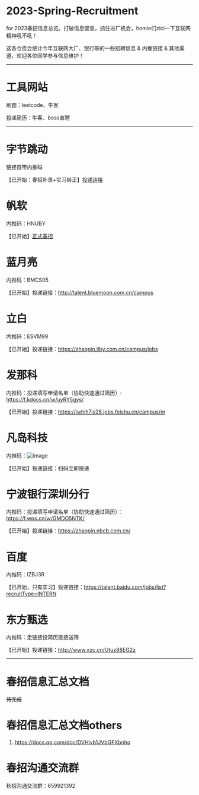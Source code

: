 # 2023-Spring-Recruitment
for 2023春招信息总览。打破信息壁垒，抓住进厂机会，homie们zici一下互联网精神吼不吼！  

这各仓库会统计今年互联网大厂、银行等的一些招聘信息 &amp; 内推链接 &amp; 其他渠道，欢迎各位同学参与信息维护！

------

#  工具网站

刷题：leetcode、牛客

投递简历：牛客、boss直聘

------

# 字节跳动

链接自带内推码

【已开始：春招补录+实习转正】[投递连接](https://job.toutiao.com/campus/m/position?external_referral_code=S7Z85H7&type=2)


# 帆软

内推码：HNUBY

【已开始】[正式春招](https://join.fanruan.com/campus)


# 蓝月亮

内推码：BMCS05

【已开始】投递链接：http://talent.bluemoon.com.cn/campus


# 立白

内推码：ESVM99

【已开始】投递链接：https://zhaopin.liby.com.cn/campus/jobs


# 发那科

内推码：投递填写申请名单（协助快速通过简历）: https://f.kdocs.cn/w/uyRY5gys/

【已开始】投递链接：https://iwhih7is28.jobs.feishu.cn/campus/m


# 凡岛科技

内推码：![image](https://user-images.githubusercontent.com/55911656/221363060-69a020da-f81a-44bd-9ba4-d2fd870440b5.png)

【已开始】投递链接：扫码立即投递


# 宁波银行深圳分行

内推码：投递填写申请名单（协助快速通过简历）：https://f.wps.cn/w/GMDO5NTK/

【已开始】投递链接：https://zhaopin.nbcb.com.cn/


# 百度

内推码：IZBJ3R

【已开始，只有实习】投递链接：https://talent.baidu.com/jobs/list?recruitType=INTERN


# 东方甄选

内推码：走链接投简历直接送筛

【已开始】投递链接：http://www.xzc.cn/Utuz88EG2z

------

# 春招信息汇总文档
~~待完成~~


# 春招信息汇总文档others
1. https://docs.qq.com/doc/DVHlvb1JVbGFXbnhq


# 春招沟通交流群

秋招沟通交流群：659921392
